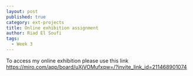 ```yaml
---
layout: post
published: true
category: ext-projects
title: Online exhibition assignment
author: Riad El Soufi
tags:
  - Week 3
---
```


To access my online exhibition please use this link https://miro.com/app/board/uXjVOMufxqw=/?invite_link_id=211468901074 
